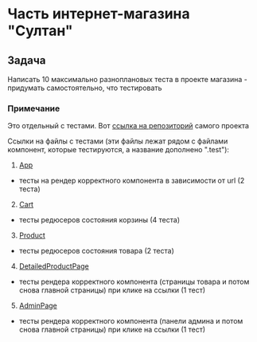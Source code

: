 # Часть интернет-магазина "Султан"

## Задача
Написать 10 максимально разноплановых теста в проекте магазина - придумать самостоятельно, что тестировать<br>

### Примечание
Это отдельный с тестами. Вот [ссылка на репозиторий](https://github.com/damirios/hotels_frontend_online-store) самого проекта  

Ссылки на файлы с тестами (эти файлы лежат рядом с файлами компонент, которые тестируются, а название дополнено ".test"):

1. [App](https://github.com/damirios/hotels_frontend_online-store_tests/blob/main/src/App.test.js)
* тесты на рендер корректного компонента в зависимости от url (2 теста)
2. [Cart](https://github.com/damirios/hotels_frontend_online-store_tests/blob/main/src/store/slices/cartReducer.test.js)
* тесты редюсеров состояния корзины (4 теста)
3. [Product](https://github.com/damirios/hotels_frontend_online-store_tests/blob/main/src/store/slices/productReducer.test.js)
* тесты редюсеров состояния товара (2 теста)
4. [DetailedProductPage](https://github.com/damirios/hotels_frontend_online-store_tests/blob/main/src/components/ProductFullPage.test.js)
* тесты рендера корректного компонента (страницы товара и потом снова главной страницы) при клике на ссылки (1 тест)
5. [AdminPage](https://github.com/damirios/hotels_frontend_online-store_tests/blob/main/src/components/AdminPage/AdminPage.test.js)
* тесты рендера корректного компонента (панели админа и потом снова главной страницы) при клике на ссылки (1 тест)
